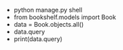 - python manage.py shell
- from bookshelf.models import Book
- data = Book.objects.all()
- data.query
- print(data.query)